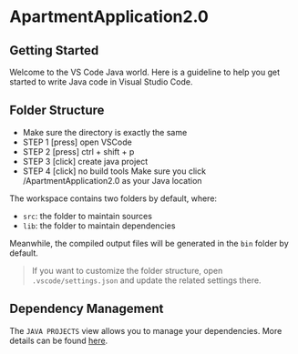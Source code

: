 # ApartmentApplication2.0

## Getting Started

Welcome to the VS Code Java world. Here is a guideline to help you get started to write Java code in Visual Studio Code.

## Folder Structure
- Make sure the directory is exactly the same 
- STEP 1 [press] open VSCode
- STEP 2 [press] ctrl + shift + p
- STEP 3 [click] create java project
- STEP 4 [click] no build tools
Make sure you click /ApartmentApplication2.0 as your Java location

The workspace contains two folders by default, where:

- `src`: the folder to maintain sources
- `lib`: the folder to maintain dependencies

Meanwhile, the compiled output files will be generated in the `bin` folder by default.

> If you want to customize the folder structure, open `.vscode/settings.json` and update the related settings there.

## Dependency Management

The `JAVA PROJECTS` view allows you to manage your dependencies. More details can be found [here](https://github.com/microsoft/vscode-java-dependency#manage-dependencies).

